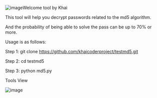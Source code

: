 ![image](https://github.com/khaicoderproject/testmd5/assets/158186819/643f0d8a-cf45-4f67-97d3-3dbdf716391a)Welcome tool by Khai

This tool will help you decrypt passwords related to the md5 algorithm.

And the probability of being able to solve the pass can be up to 70% or more.

Usage is as follows:

Step 1: git clone https://github.com/khaicoderproject/testmd5.git

Step 2: cd testmd5

Step 3: python md5.py

Tools View

![image](https://github.com/khaicoderproject/testmd5/assets/158186819/1ebee2d0-92b4-4720-afe2-1e7d0629b039)
